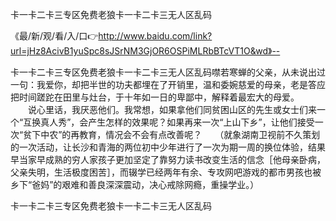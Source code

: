 卡一卡二卡三专区免费老狼卡一卡二卡三无人区乱码

《最/新/观/看/入/口👉http://www.baidu.com/link?url=jHz8AcivB1yuSpc8sJSrNM3GjOR6OSPiMLRbBTcVT1O&wd》--

卡一卡二卡三专区免费老狼卡一卡二卡三无人区乱码噤若寒蝉的父亲，从未说出过一句：我爱你，却把半世的功夫都埋在了开销里，温和委婉慈爱的母亲，老是答应把时间蹉跎在田里与灶台，于十年如一日的卑鄙中，解释着最宏大的母爱。
　　说心里话，我厌恶他们。我常想，如果拿他们同贫困山区的先生或女士们来一个“互换真人秀”，会产生怎样的效果呢？如果再来一次“上山下乡”，让他们接受一次“贫下中农”的再教育，情况会不会有点改善呢？　　（就象湖南卫视前不久策划的一次活动，让长沙和青海的两位初中少年进行了一次为期一周的换位体验，结果早当家早成熟的穷人家孩子更加坚定了靠努力读书改变生活的信念［他母亲卧病，父亲失明，生活极度困苦］，而辍学已经两年有余、专攻网吧游戏的都市男孩也被乡下“爸妈”的艰难和善良深深震动，决心戒除网瘾，重操学业。）　　





卡一卡二卡三专区免费老狼卡一卡二卡三无人区乱码
